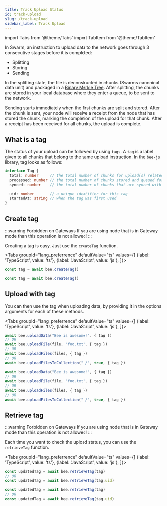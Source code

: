 ```yaml
---
title: Track Upload Status
id: track-upload
slug: /track-upload
sidebar_label: Track Upload
---
```


import Tabs from '@theme/Tabs'
import TabItem from '@theme/TabItem'

In Swarm, an instruction to upload data to the network goes through 3 consecutive stages before it is completed:

- Splitting
- Storing
- Sending

In the splitting state, the file is deconstructed in chunks (Swarms canonical data unit) and packaged in a [Binary Merkle Tree](https://en.wikipedia.org/wiki/Merkle_tree). After splitting, the chunks are stored in your local database where they enter a queue, to be sent to the network.

Sending starts immediately when the first chunks are split and stored. After the chunk is sent, your node will receive a receipt from the node that has stored the chunk, marking the completion of the upload for that chunk. After a receipt has been received for all chunks, the upload is complete.

## What is a tag
The status of your upload can be followed by using `tags`. A `tag` is a label given to all chunks that belong to the same upload instruction. In the `bee-js` library, tag looks as follows:

```ts
interface Tag {
  total: number     // the total number of chunks for upload(s) related with this tag
  processed: number // the total number of chunks stored and queued for sending
  synced: number    // the total number of chunks that are synced with the network 

  uid: number       // a unique identifier for this tag
  startedAt: string // when the tag was first used
}
```

## Create tag

:::warning Forbidden on Gateways
If you are using node that is in Gateway mode than this operation is not allowed!
:::

Creating a tag is easy. Just use the `createTag` function.

<Tabs
  groupId="lang_preferrence"
  defaultValue="ts"
  values={[
    {label: 'TypeScript', value: 'ts'},
    {label: 'JavaScript', value: 'js'},
  ]}>
  <TabItem value="ts">

```ts
const tag = await bee.createTag()
```

  </TabItem>
  <TabItem value="js">

```js
const tag = await bee.createTag()
```

  </TabItem>
</Tabs>

## Upload with tag

You can then use the tag when uploading data, by providing it in the options arguments for each of these methods.

<Tabs
  groupId="lang_preferrence"
  defaultValue="ts"
  values={[
    {label: 'TypeScript', value: 'ts'},
    {label: 'JavaScript', value: 'js'},
  ]}>
  <TabItem value="ts">

```ts
await bee.uploadData("Bee is awesome!", { tag })
// OR
await bee.uploadFile(file, "foo.txt", { tag })
// OR
await bee.uploadFiles(files, { tag })
// OR
await bee.uploadFilesToCollection("./", true, { tag })
```

  </TabItem>
  <TabItem value="js">

```js
await bee.uploadData("Bee is awesome!", { tag })
// OR
await bee.uploadFile(file, "foo.txt", { tag })
// OR
await bee.uploadFiles(files, { tag })
// OR
await bee.uploadFilesToCollection("./", true, { tag })
```

  </TabItem>
</Tabs>

## Retrieve tag

:::warning Forbidden on Gateways
If you are using node that is in Gateway mode than this operation is not allowed!
:::

Each time you want to check the upload status, you can use the `retrieveTag` function.


<Tabs
  groupId="lang_preferrence"
  defaultValue="ts"
  values={[
    {label: 'TypeScript', value: 'ts'},
    {label: 'JavaScript', value: 'js'},
  ]}>
  <TabItem value="ts">

```ts
const updatedTag = await bee.retrieveTag(tag)
// OR
const updatedTag = await bee.retrieveTag(tag.uid)
```

  </TabItem>
  <TabItem value="js">

```js
const updatedTag = await bee.retrieveTag(tag)
// OR
const updatedTag = await bee.retrieveTag(tag.uid)
```

  </TabItem>
</Tabs>
